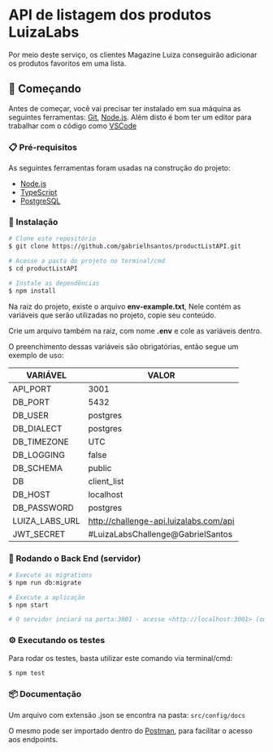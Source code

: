 # API de listagem dos produtos LuizaLabs

Por meio deste serviço, os clientes Magazine Luiza conseguirão adicionar os produtos favoritos em uma lista.

## 🚀 Começando

Antes de começar, você vai precisar ter instalado em sua máquina as seguintes ferramentas:
[Git](https://git-scm.com), [Node.js](https://nodejs.org/en/). 
Além disto é bom ter um editor para trabalhar com o código como [VSCode](https://code.visualstudio.com/)

### 📋 Pré-requisitos

As seguintes ferramentas foram usadas na construção do projeto:

- [Node.js](https://nodejs.org/en/)
- [TypeScript](https://www.typescriptlang.org/)
- [PostgreSQL](https://www.postgresql.org/download/)

### 🔧 Instalação

```bash
# Clone este repositório
$ git clone https://github.com/gabrielhsantos/productListAPI.git

# Acesse a pasta do projeto no terminal/cmd
$ cd productListAPI

# Instale as dependências
$ npm install
```

Na raiz do projeto, existe o arquivo **env-example.txt**, Nele contém as variáveis que serão utilizadas no projeto, copie seu conteúdo.

Crie um arquivo também na raiz, com nome **.env** e cole as variáveis dentro.

O preenchimento dessas variáveis são obrigatórias, então segue um exemplo de uso:

VARIÁVEL  | VALOR
--------- | ------
API_PORT | 3001
DB_PORT | 5432
DB_USER | postgres
DB_DIALECT | postgres
DB_TIMEZONE | UTC
DB_LOGGING | false
DB_SCHEMA | public
DB | client_list
DB_HOST | localhost
DB_PASSWORD | postgres
LUIZA_LABS_URL | http://challenge-api.luizalabs.com/api
JWT_SECRET | #LuizaLabsChallenge@GabrielSantos


### 🎲 Rodando o Back End (servidor)

```bash
# Execute as migrations
$ npm run db:migrate

# Execute a aplicação
$ npm start

# O servidor inciará na porta:3001 - acesse <http://localhost:3001> (ou a porta que foi definida no arquivo .env)
```

### ⚙️ Executando os testes

Para rodar os testes, basta utilizar este comando via terminal/cmd:

```bash
$ npm test
```

### 📦 Documentação

Um arquivo com extensão .json se encontra na pasta:
```src/config/docs```

O mesmo pode ser importado dentro do [Postman](https://www.postman.com/), para facilitar o acesso aos endpoints. 

